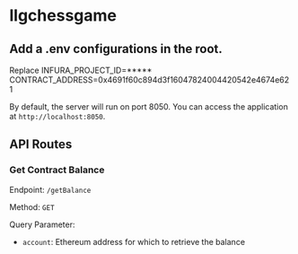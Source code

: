 # llgchessgame

## Add a .env configurations in the root.

Replace INFURA_PROJECT_ID=*****
CONTRACT_ADDRESS=0x4691f60c894d3f16047824004420542e4674e621

By default, the server will run on port 8050. You can access the application at `http://localhost:8050`.

## API Routes

### Get Contract Balance

Endpoint: `/getBalance`

Method: `GET`

Query Parameter:
- `account`: Ethereum address for which to retrieve the balance
